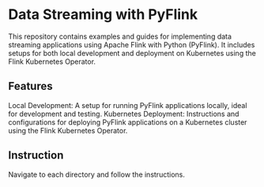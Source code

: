 # Data Streaming with PyFlink
This repository contains examples and guides for implementing data streaming applications using Apache Flink with Python (PyFlink). It includes setups for both local development and deployment on Kubernetes using the Flink Kubernetes Operator.

## Features
Local Development: A setup for running PyFlink applications locally, ideal for development and testing.
Kubernetes Deployment: Instructions and configurations for deploying PyFlink applications on a Kubernetes cluster using the Flink Kubernetes Operator.

## Instruction
Navigate to each directory and follow the instructions.
